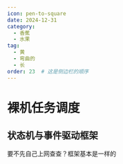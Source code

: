 ```yaml
---
icon: pen-to-square
date: 2024-12-31
category:
  - 香蕉
  - 水果
tag:
  - 黄
  - 弯曲的
  - 长
order: 23  # 这是侧边栏的顺序
---
```


# 裸机任务调度


<!-- more -->

## 状态机与事件驱动框架

要不先自己上网查查？框架基本是一样的